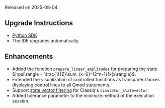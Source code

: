 Released on 2025-08-04.

## Upgrade Instructions

-   [Python SDK](../classiq_101/registration_installations.md/#platform-version-updates)
-   The IDE upgrades automatically.

## Enhancements

-   Added the function `prepare_linear_amplitudes` for preparing the state $|\psi\rangle = \frac{1}{Z}\sum_{x=0}^{2^n-1}{x|x\rangle}$.
-   Extended the visualization of controlled functions as transparent boxes
    displaying control lines to all Qmod statements.
-   Support [state vector filtering](../user-guide/execution/state-vector-filtering.md) for Classiq's `simulator_statevector`.
-   Added tolerance parameter to the minimize method of the execution session.

